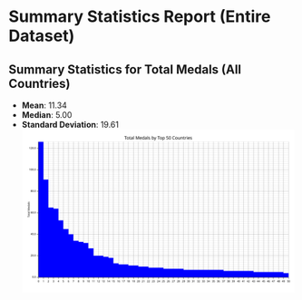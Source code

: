 # Summary Statistics Report (Entire Dataset)

## Summary Statistics for Total Medals (All Countries)

- **Mean**: 11.34
- **Median**: 5.00
- **Standard Deviation**: 19.61
![Total Medals by Top 50 Countries](total_medals_by_top_50_countries.svg)

